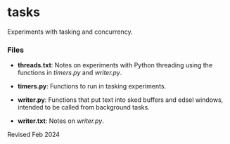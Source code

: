 
tasks
=====

Experiments with tasking and concurrency.

### Files ###

- **threads.txt**: Notes on experiments with Python threading using the
   functions in *timers.py* and *writer.py*.

- **timers.py**: Functions to run in tasking experiments.

- **writer.py**: Functions that put text into sked buffers and edsel windows,
             intended to be called from background tasks.

- **writer.txt**:  Notes on *writer.py*.


Revised Feb 2024

